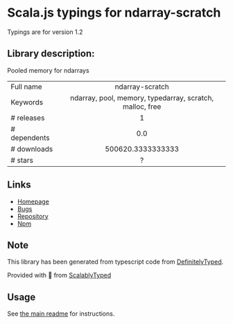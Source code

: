 
# Scala.js typings for ndarray-scratch

Typings are for version 1.2

## Library description:
Pooled memory for ndarrays

|                    |                 |
| ------------------ | :-------------: |
| Full name          | ndarray-scratch |
| Keywords           | ndarray, pool, memory, typedarray, scratch, malloc, free |
| # releases         | 1 |
| # dependents       | 0.0 |
| # downloads        | 500620.3333333333 |
| # stars            | ? |

## Links
- [Homepage](https://github.com/mikolalysenko/ndarray-scratch#readme)
- [Bugs](https://github.com/mikolalysenko/ndarray-scratch/issues)
- [Repository](https://github.com/mikolalysenko/ndarray-scratch)
- [Npm](https://www.npmjs.com/package/ndarray-scratch)
    


## Note
This library has been generated from typescript code from [DefinitelyTyped](https://definitelytyped.org).

Provided with :purple_heart: from [ScalablyTyped](https://github.com/oyvindberg/ScalablyTyped)

## Usage
See [the main readme](../../readme.md) for instructions.


